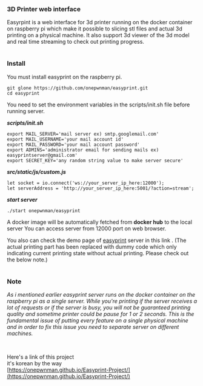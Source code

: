### 3D Printer web interface 


Easyrpint is a web interface for 3d printer running on the docker container on raspberry pi
which make it possible to slicing stl files and actual 3d printing on a physical machine.
It also support 3d viewer of the 3d model and real time streaming to check out printing progress.
#

### Install

You must install easyprint on the raspberry pi.
```
git glone https://github.com/onepwnman/easyprint.git
cd easyprint
```


You need to set the environment variables in the scripts/init.sh file before running server.

 

**_scripts/init.sh_**
```
export MAIL_SERVER='mail server ex) smtp.googlemail.com'
export MAIL_USERNAME='your mail account id'
export MAIL_PASSWORD='your mail account password'
export ADMINS='administrator email for sending mails ex) easyprintserver@gmail.com'
export SECRET_KEY='any random string value to make server secure'
```

**_src/static/js/custom.js_**
```
let socket = io.connect('ws://your_server_ip_here:12000'); 
let serverAddress = 'http://your_server_ip_here:5001/?action=stream';
```           
 
**_start server_**
```
./start onepwnman/easyprint
```
A docker image will be automatically fetched from **docker hub** to the local server
You can access server from 12000 port on web browser.


You also can check the demo page of  [easyprint](https://easyprint.hopto.org) server in this link . 
(The actual printing part has been replaced with dummy code which only indicating current printing state without actual printing. Please check out the below note.)   

#

### Note

_As i mentioned earlier easyprint server runs on the docker container on the raspberry pi as a single server.
While you're printing if the server receives a lot of requests or if the server is busy, you will not be guaranteed printing quality and sometime printer could be pause for 1 or 2 seconds.
This is the fundamental issue of putting every feature on a single physical machine and in order to fix this issue you need to separate server on different machines._



<br>

Here's a link of this project    
it's korean by the way      
[https://onepwnman.github.io/Easyprint-Project/](https://onepwnman.github.io/Easyprint-Project/)
